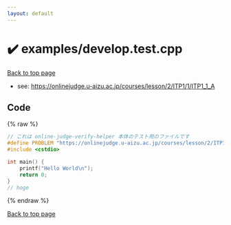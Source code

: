 ```yaml
---
layout: default
---
```


<!-- mathjax config similar to math.stackexchange -->
<script type="text/javascript" async
  src="https://cdnjs.cloudflare.com/ajax/libs/mathjax/2.7.5/MathJax.js?config=TeX-MML-AM_CHTML">
</script>
<script type="text/x-mathjax-config">
  MathJax.Hub.Config({
    TeX: { equationNumbers: { autoNumber: "AMS" }},
    tex2jax: {
      inlineMath: [ ['$','$'] ],
      processEscapes: true
    },
    "HTML-CSS": { matchFontHeight: false },
    displayAlign: "left",
    displayIndent: "2em"
  });
</script>

<script type="text/javascript" src="https://cdnjs.cloudflare.com/ajax/libs/jquery/3.4.1/jquery.min.js"></script>
<script src="https://cdn.jsdelivr.net/npm/jquery-balloon-js@1.1.2/jquery.balloon.min.js" integrity="sha256-ZEYs9VrgAeNuPvs15E39OsyOJaIkXEEt10fzxJ20+2I=" crossorigin="anonymous"></script>
<script type="text/javascript" src="../../assets/js/copy-button.js"></script>
<link rel="stylesheet" href="../../assets/css/copy-button.css" />


# :heavy_check_mark: examples/develop.test.cpp


<a href="../../index.html">Back to top page</a>

* see: <a href="https://onlinejudge.u-aizu.ac.jp/courses/lesson/2/ITP1/1/ITP1_1_A">https://onlinejudge.u-aizu.ac.jp/courses/lesson/2/ITP1/1/ITP1_1_A</a>


## Code
{% raw %}
```cpp
// これは online-judge-verify-helper 本体のテスト用のファイルです
#define PROBLEM "https://onlinejudge.u-aizu.ac.jp/courses/lesson/2/ITP1/1/ITP1_1_A"
#include <cstdio>

int main() {
    printf("Hello World\n");
    return 0;
}
// hoge

```
{% endraw %}

<a href="../../index.html">Back to top page</a>

